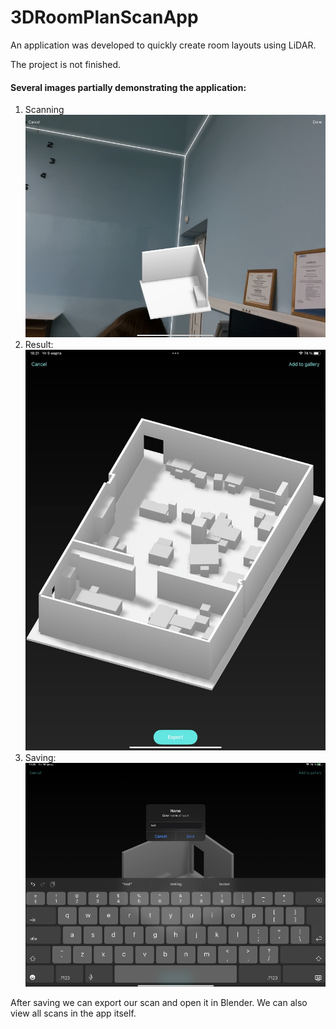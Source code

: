 # 3DRoomPlanScanApp

 An application was developed to quickly create room layouts using LiDAR.

 The project is not finished.

#### Several images partially demonstrating the application:

1. Scanning
![image](img/img1.png)
2. Result:
![image](img/scan1.jpg)
3. Saving:
![image](img/img2.png)

After saving we can export our scan and open it in Blender. 
We can also view all scans in the app itself.